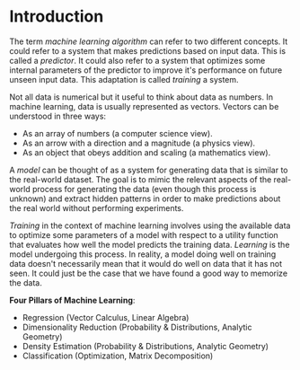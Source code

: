 # Introduction
The term _machine learning algorithm_ can refer to two different concepts. It could refer to a system that makes predictions based on input data. This is called a _predictor_. It could also refer to a system that optimizes some internal parameters of the predictor to improve it's performance on future unseen input data. This adaptation is called _training_ a system.

Not all data is numerical but it useful to think about data as numbers. In machine learning, data is usually represented as vectors. Vectors can be understood in three ways:
- As an array of numbers (a computer science view).
- As an arrow with a direction and a magnitude (a physics view).
- As an object that obeys addition and scaling (a mathematics view).

A _model_ can be thought of as a system for generating data that is similar to the real-world dataset. The goal is to mimic the relevant aspects of the real-world process for generating the data (even though this process is unknown) and extract hidden patterns in order to make predictions about the real world without performing experiments.

_Training_ in the context of machine learning involves using the available data to optimize some parameters of a model with respect to a utility function that evaluates how well the model predicts the training data. _Learning_ is the model undergoing this process. In reality, a model doing well on training data doesn't necessarily mean that it would do well on data that it has not seen. It could just be the case that we have found a good way to memorize the data.

**Four Pillars of Machine Learning**:
- Regression (Vector Calculus, Linear Algebra)
- Dimensionality Reduction (Probability & Distributions, Analytic Geometry)
- Density Estimation (Probability & Distributions, Analytic Geometry)
- Classification (Optimization, Matrix Decomposition)